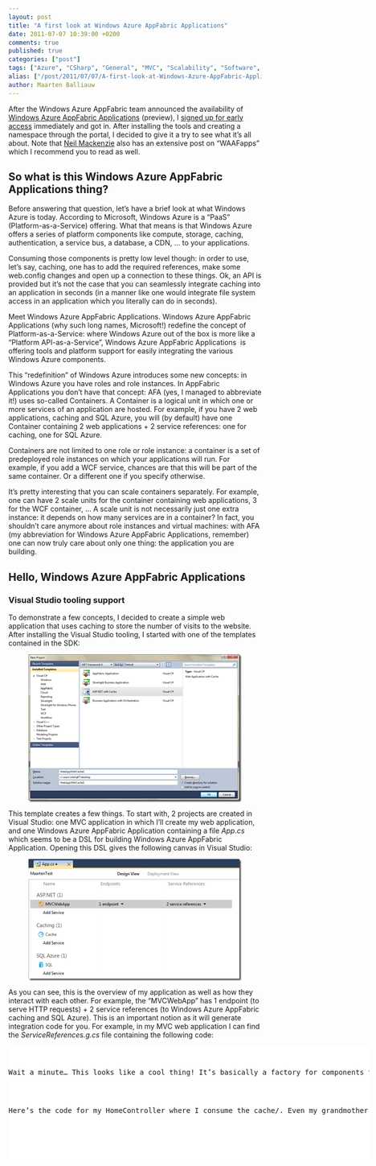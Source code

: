 ```yaml
---
layout: post
title: "A first look at Windows Azure AppFabric Applications"
date: 2011-07-07 10:39:00 +0200
comments: true
published: true
categories: ["post"]
tags: ["Azure", "CSharp", "General", "MVC", "Scalability", "Software", "Azure Database", "Webfarm"]
alias: ["/post/2011/07/07/A-first-look-at-Windows-Azure-AppFabric-Applications.aspx", "/post/2011/07/07/a-first-look-at-windows-azure-appfabric-applications.aspx"]
author: Maarten Balliauw
---
```

<p>After the Windows Azure AppFabric team announced the availability of <a href="http://blogs.msdn.com/b/appfabric/archive/2011/06/20/introducing-windows-azure-appfabric-applications.aspx" target="_blank">Windows Azure AppFabric Applications</a> (preview), I <a href="https://portal.appfabriclabs.com/" target="_blank">signed up for early access</a> immediately and got in. After installing the tools and creating a namespace through the portal, I decided to give it a try to see what it’s all about. Note that <a href="http://convective.wordpress.com/2011/07/01/windows-azure-appfabric-applications/" target="_blank">Neil Mackenzie</a> also has an extensive post on “WAAFapps” which I recommend you to read as well.</p>  <h2>So what is this Windows Azure AppFabric Applications thing?</h2>  <p>Before answering that question, let’s have a brief look at what Windows Azure is today. According to Microsoft, Windows Azure is a “PaaS” (Platform-as-a-Service) offering. What that means is that Windows Azure offers a series of platform components like compute, storage, caching, authentication, a service bus, a database, a CDN, … to your applications.</p>  <p>Consuming those components is pretty low level though: in order to use, let’s say, caching, one has to add the required references, make some web.config changes and open up a connection to these things. Ok, an API is provided but it’s not the case that you can seamlessly integrate caching into an application in seconds (in a manner like one would integrate file system access in an application which you literally can do in seconds).</p>  <p>Meet Windows Azure AppFabric Applications. Windows Azure AppFabric Applications (why such long names, Microsoft!) redefine the concept of Platform-as-a-Service: where Windows Azure out of the box is more like a “Platform API-as-a-Service”, Windows Azure AppFabric Applications&#160; is offering tools and platform support for easily integrating the various Windows Azure components.</p>  <p>This “redefinition” of Windows Azure introduces some new concepts: in Windows Azure you have roles and role instances. In AppFabric Applications you don’t have that concept: AFA (yes, I managed to abbreviate it!) uses so-called Containers. A Container is a logical unit in which one or more services of an application are hosted. For example, if you have 2 web applications, caching and SQL Azure, you will (by default) have one Container containing 2 web applications + 2 service references: one for caching, one for SQL Azure.</p>  <p>Containers are not limited to one role or role instance: a container is a set of predeployed role instances on which your applications will run. For example, if you add a WCF service, chances are that this will be part of the same container. Or a different one if you specify otherwise.</p>  <p>It’s pretty interesting that you can scale containers separately. For example, one can have 2 scale units for the container containing web applications, 3 for the WCF container, … A scale unit is not necessarily just one extra instance: it depends on how many services are in a container? In fact, you shouldn’t care anymore about role instances and virtual machines: with AFA (my abbreviation for Windows Azure AppFabric Applications, remember) one can now truly care about only one thing: the application you are building.</p>  <h2>Hello, Windows Azure AppFabric Applications</h2>  <h3>Visual Studio tooling support</h3>  <p>To demonstrate a few concepts, I decided to create a simple web application that uses caching to store the number of visits to the website. After installing the Visual Studio tooling, I started with one of the templates contained in the SDK:</p>  <p><a href="/images/image_127.png"><img style="background-image: none; border-right-width: 0px; margin: 5px auto; padding-left: 0px; padding-right: 0px; display: block; float: none; border-top-width: 0px; border-bottom-width: 0px; border-left-width: 0px; padding-top: 0px" title="Creating a Windows Azure AppFabric Application" border="0" alt="Creating a Windows Azure AppFabric Application" src="/images/image_thumb_96.png" width="424" height="294" /></a></p>  <p>This template creates a few things. To start with, 2 projects are created in Visual Studio: one MVC application in which I’ll create my web application, and one Windows Azure AppFabric Application containing a file <em>App.cs</em> which seems to be a DSL for building Windows Azure AppFabric Application. Opening this DSL gives the following canvas in Visual Studio:</p>  <p><a href="/images/image_128.png"><img style="background-image: none; border-right-width: 0px; margin: 5px auto; padding-left: 0px; padding-right: 0px; display: block; float: none; border-top-width: 0px; border-bottom-width: 0px; border-left-width: 0px; padding-top: 0px" title="App.cs Windows Azure AppFabric Applications" border="0" alt="App.cs Windows Azure AppFabric Applications" src="/images/image_thumb_97.png" width="424" height="242" /></a></p>  <p>As you can see, this is the overview of my application as well as how they interact with each other. For example, the “MVCWebApp” has 1 endpoint (to serve HTTP requests) + 2 service references (to Windows Azure AppFabric caching and SQL Azure). This is an important notion as it will generate integration code for you. For example, in my MVC web application I can find the <em>ServiceReferences.g.cs </em>file containing the following code:</p>  <div style="padding-bottom: 0px; margin: 0px; padding-left: 0px; padding-right: 0px; display: inline; float: none; padding-top: 0px" id="scid:9D7513F9-C04C-4721-824A-2B34F0212519:6976fc78-d4e6-4892-8bb0-4f0cb6d16e7c" class="wlWriterEditableSmartContent"><pre style=" width: 719px; height: 226px;background-color:White;overflow: auto;"><div><!--

Code highlighting produced by Actipro CodeHighlighter (freeware)
http://www.CodeHighlighter.com/

--><span style="color: #008080;"> 1</span> <span style="color: #0000FF;">class</span><span style="color: #000000;"> ServiceReferences
</span><span style="color: #008080;"> 2</span> <span style="color: #000000;">{
</span><span style="color: #008080;"> 3</span> <span style="color: #000000;">    </span><span style="color: #0000FF;">public</span><span style="color: #000000;"> </span><span style="color: #0000FF;">static</span><span style="color: #000000;"> Microsoft.ApplicationServer.Caching.DataCache CreateImport1()
</span><span style="color: #008080;"> 4</span> <span style="color: #000000;">    {
</span><span style="color: #008080;"> 5</span> <span style="color: #000000;">        </span><span style="color: #0000FF;">return</span><span style="color: #000000;"> Service.ExecutingService.ResolveImport</span><span style="color: #000000;">&lt;</span><span style="color: #000000;">Microsoft.ApplicationServer.Caching.DataCache</span><span style="color: #000000;">&gt;</span><span style="color: #000000;">(</span><span style="color: #800000;">&quot;</span><span style="color: #800000;">Import1</span><span style="color: #800000;">&quot;</span><span style="color: #000000;">);
</span><span style="color: #008080;"> 6</span> <span style="color: #000000;">    }
</span><span style="color: #008080;"> 7</span> <span style="color: #000000;">
</span><span style="color: #008080;"> 8</span> <span style="color: #000000;">    </span><span style="color: #0000FF;">public</span><span style="color: #000000;"> </span><span style="color: #0000FF;">static</span><span style="color: #000000;"> System.Data.SqlClient.SqlConnection CreateImport2()
</span><span style="color: #008080;"> 9</span> <span style="color: #000000;">    {
</span><span style="color: #008080;">10</span> <span style="color: #000000;">        </span><span style="color: #0000FF;">return</span><span style="color: #000000;"> Service.ExecutingService.ResolveImport</span><span style="color: #000000;">&lt;</span><span style="color: #000000;">System.Data.SqlClient.SqlConnection</span><span style="color: #000000;">&gt;</span><span style="color: #000000;">(</span><span style="color: #800000;">&quot;</span><span style="color: #800000;">Import2</span><span style="color: #800000;">&quot;</span><span style="color: #000000;">);
</span><span style="color: #008080;">11</span> <span style="color: #000000;">    }
</span><span style="color: #008080;">12</span> <span style="color: #000000;">}</span></div></pre><!-- Code inserted with Steve Dunn's Windows Live Writer Code Formatter Plugin.  http://dunnhq.com --></div>

<p>Wait a minute… This looks like a cool thing! It’s basically a factory for components that may be hosted elsewhere! Calling <em>ServiceReferences.CreateImport1()</em> will give me a caching client that I can immediately work with! <em>ServiceReferences.CreateImport2()</em> (you can change these names by the way) gives me a connection to SQL Azure. No need to add connection strings in the application itself, no need to configure caching in the application itself. Instead, I can configure these things in the Windows Azure AppFabric Application canvas and just consume them blindly in my code. Awesome!</p>

<p>Here’s the code for my HomeController where I consume the cache/. Even my grandmother can write this!</p>

<div style="padding-bottom: 0px; margin: 0px; padding-left: 0px; padding-right: 0px; display: inline; float: none; padding-top: 0px" id="scid:9D7513F9-C04C-4721-824A-2B34F0212519:ba134e59-edc8-4b2b-9f44-1453339417b8" class="wlWriterEditableSmartContent"><pre style=" width: 719px; height: 226px;background-color:White;overflow: auto;"><div><!--

Code highlighting produced by Actipro CodeHighlighter (freeware)
http://www.CodeHighlighter.com/

--><span style="color: #008080;"> 1</span> <span style="color: #000000;">[HandleError]
</span><span style="color: #008080;"> 2</span> <span style="color: #000000;"></span><span style="color: #0000FF;">public</span><span style="color: #000000;"> </span><span style="color: #0000FF;">class</span><span style="color: #000000;"> HomeController : Controller
</span><span style="color: #008080;"> 3</span> <span style="color: #000000;">{
</span><span style="color: #008080;"> 4</span> <span style="color: #000000;">    </span><span style="color: #0000FF;">public</span><span style="color: #000000;"> ActionResult Index()
</span><span style="color: #008080;"> 5</span> <span style="color: #000000;">    {
</span><span style="color: #008080;"> 6</span> <span style="color: #000000;">        var count </span><span style="color: #000000;">=</span><span style="color: #000000;"> </span><span style="color: #800080;">1</span><span style="color: #000000;">;
</span><span style="color: #008080;"> 7</span> <span style="color: #000000;">        var cache </span><span style="color: #000000;">=</span><span style="color: #000000;"> ServiceReferences.CreateImport1();
</span><span style="color: #008080;"> 8</span> <span style="color: #000000;">        var countItem </span><span style="color: #000000;">=</span><span style="color: #000000;"> cache.GetCacheItem(</span><span style="color: #800000;">&quot;</span><span style="color: #800000;">visits</span><span style="color: #800000;">&quot;</span><span style="color: #000000;">);
</span><span style="color: #008080;"> 9</span> <span style="color: #000000;">        </span><span style="color: #0000FF;">if</span><span style="color: #000000;"> (countItem </span><span style="color: #000000;">!=</span><span style="color: #000000;"> </span><span style="color: #0000FF;">null</span><span style="color: #000000;">)
</span><span style="color: #008080;">10</span> <span style="color: #000000;">        {
</span><span style="color: #008080;">11</span> <span style="color: #000000;">            count </span><span style="color: #000000;">=</span><span style="color: #000000;"> ((</span><span style="color: #0000FF;">int</span><span style="color: #000000;">)countItem.Value) </span><span style="color: #000000;">+</span><span style="color: #000000;"> </span><span style="color: #800080;">1</span><span style="color: #000000;">;
</span><span style="color: #008080;">12</span> <span style="color: #000000;">        }
</span><span style="color: #008080;">13</span> <span style="color: #000000;">        cache.Put(</span><span style="color: #800000;">&quot;</span><span style="color: #800000;">visits</span><span style="color: #800000;">&quot;</span><span style="color: #000000;">, count);
</span><span style="color: #008080;">14</span> <span style="color: #000000;">
</span><span style="color: #008080;">15</span> <span style="color: #000000;">        ViewData[</span><span style="color: #800000;">&quot;</span><span style="color: #800000;">Message</span><span style="color: #800000;">&quot;</span><span style="color: #000000;">] </span><span style="color: #000000;">=</span><span style="color: #000000;"> </span><span style="color: #0000FF;">string</span><span style="color: #000000;">.Format(</span><span style="color: #800000;">&quot;</span><span style="color: #800000;">You are visitor number {0}.</span><span style="color: #800000;">&quot;</span><span style="color: #000000;">, count);
</span><span style="color: #008080;">16</span> <span style="color: #000000;">
</span><span style="color: #008080;">17</span> <span style="color: #000000;">        </span><span style="color: #0000FF;">return</span><span style="color: #000000;"> View();
</span><span style="color: #008080;">18</span> <span style="color: #000000;">    }
</span><span style="color: #008080;">19</span> <span style="color: #000000;">
</span><span style="color: #008080;">20</span> <span style="color: #000000;">    </span><span style="color: #0000FF;">public</span><span style="color: #000000;"> ActionResult About()
</span><span style="color: #008080;">21</span> <span style="color: #000000;">    {
</span><span style="color: #008080;">22</span> <span style="color: #000000;">        </span><span style="color: #0000FF;">return</span><span style="color: #000000;"> View();
</span><span style="color: #008080;">23</span> <span style="color: #000000;">    }
</span><span style="color: #008080;">24</span> <span style="color: #000000;">}</span></div></pre><!-- Code inserted with Steve Dunn's Windows Live Writer Code Formatter Plugin.  http://dunnhq.com --></div>

<p>Now let’s go back to the Windows Azure AppFabric Application canvas, where I can switch to “Deployment View”:</p>

<p><a href="/images/image_129.png"><img style="background-image: none; border-right-width: 0px; margin: 5px auto; padding-left: 0px; padding-right: 0px; display: block; float: none; border-top-width: 0px; border-bottom-width: 0px; border-left-width: 0px; padding-top: 0px" title="Windows Azure AppFabric Application Deployment View" border="0" alt="Windows Azure AppFabric Application Deployment View" src="/images/image_thumb_98.png" width="424" height="153" /></a></p>

<p>Deployment View basically lets you decide in which container one or more applications will be running and how many scale units a container should span (see the properties window in Visual Studio for this).</p>

<p>Right-clicking and selecting “Deploy…” deploys my Windows Azure AppFabric Application to the production environment.</p>

<h3>The management portal</h3>

<p>After logging in to <a href="http://portal.appfabriclabs.com">http://portal.appfabriclabs.com</a>, I can manage the application I just published:</p>

<p><a href="/images/image_130.png"><img style="background-image: none; border-right-width: 0px; margin: 5px auto; padding-left: 0px; padding-right: 0px; display: block; float: none; border-top-width: 0px; border-bottom-width: 0px; border-left-width: 0px; padding-top: 0px" title="Windows Azure AppFabric Application Management Portal" border="0" alt="Windows Azure AppFabric Application Management Portal" src="/images/image_thumb_99.png" width="424" height="170" /></a></p>

<p>I’m not going to go in much detail but will highlight some features. The portal enables you to manage your application: deploy/undeploy, scale, monitor, change configuration, …&#160; Basically everything you would expect to be able to do. And more! If you look at the monitoring part, for example, you will see some KPI’s on your application. Here’s what my sample application shows after being deployed for a few minutes:</p>

<p><a href="/images/image_131.png"><img style="background-image: none; border-bottom: 0px; border-left: 0px; margin: 5px auto; padding-left: 0px; padding-right: 0px; display: block; float: none; border-top: 0px; border-right: 0px; padding-top: 0px" title="Windows Azure AppFabric Applications monitoring and latency" border="0" alt="Windows Azure AppFabric Applications monitoring and latency" src="/images/image_thumb_100.png" width="424" height="326" /></a></p>

<p>Pretty slick. It even monitors average latencies etc.!</p>

<h2>Conclusion</h2>

<p>As you can read in this blog post, I’ve been exploring this product and trying out the basics of it. I’m no sure yet if this model will fit every application, but I’m sure a solution like this is where the future of PaaS should be: no longer caring about servers, VM’s or instances, just deploy and let the platform figure everything out. My business value is my application, not the fact that it spans 2 VM’s.</p>

<p>Now when I say “future of PaaS”, I’m also a bit skeptical… Most customers I work with use COM, require startup scripts to configure the environment, care about the server their application runs on. In fact, some applications will never be able to be deployed on this solution because of that. Where Windows Azure already represents a major shift in terms of development paradigm (a too large step for many!), I thing the step to Windows Azure AppFabric Applications is a bridge too far for most people. At present.</p>

<p>But then there’s corporations… As corporations always are 10 steps behind, I foresee that this will only become mainstream within the next 5-8 years (for enterpise). Too bad! I wish most corporate environments moved faster…</p>

<p>If Microsoft wants this thing to succeed I think they need to work even more on shifting minds to the cloud paradigm and more specific to the PaaS paradigm. Perhaps Windows 8 can be a utility to do this: if Windows 8 shifts from “programming for a Windows environment” to “programming for a PaaS environment”, people will start following that direction. What the heck, maybe this is even a great model for Joe Average to create “apps” for Windows 8! Just like one submits an app to AppStore or Marketplace today, he/she can submit an app to “Windows Marketplace” which in the background just drops everything on a technology like Windows Azure AppFabric Applications?</p>

{% include imported_disclaimer.html %}

